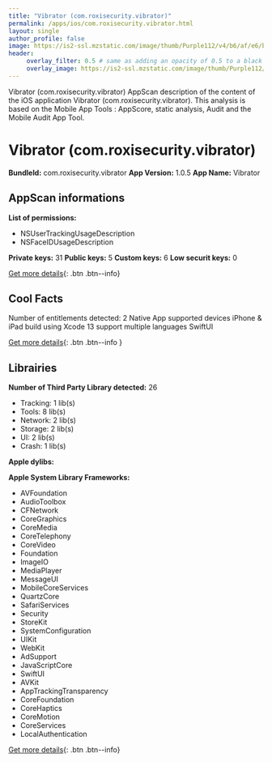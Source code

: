 ```yaml
---
title: "Vibrator (com.roxisecurity.vibrator)"
permalink: /apps/ios/com.roxisecurity.vibrator.html
layout: single
author_profile: false
image: https://is2-ssl.mzstatic.com/image/thumb/Purple112/v4/b6/af/e6/b6afe6a0-96ac-3886-0e27-e0d59a5f4bdd/AppIcon-1x_U007emarketing-0-10-0-85-220.png/512x512bb.jpg
header: 
     overlay_filter: 0.5 # same as adding an opacity of 0.5 to a black background
     overlay_image: https://is2-ssl.mzstatic.com/image/thumb/Purple112/v4/b6/af/e6/b6afe6a0-96ac-3886-0e27-e0d59a5f4bdd/AppIcon-1x_U007emarketing-0-10-0-85-220.png/512x512bb.jpg
---
```

Vibrator (com.roxisecurity.vibrator) AppScan description of the content of the iOS application Vibrator (com.roxisecurity.vibrator). This analysis is based on the Mobile App Tools : AppScore, static analysis, Audit and the Mobile Audit App Tool.

# Vibrator (com.roxisecurity.vibrator)

**BundleId:** com.roxisecurity.vibrator
**App Version:** 1.0.5
**App Name:** Vibrator


## AppScan informations 

**List of permissions:** 
- NSUserTrackingUsageDescription
- NSFaceIDUsageDescription
  
  
**Private keys:** 31
**Public keys:** 5
**Custom keys:** 6
**Low securit keys:** 0
  
[Get more details](/pricing.html){: .btn .btn--info}

## Cool Facts

Number of entitlements detected: 2
Native App
supported devices iPhone & iPad
build using Xcode 13
support multiple languages
SwiftUI
  
[Get more details](/pricing.html){: .btn .btn--info }

## Librairies 
**Number of Third Party Library detected:** 26
- Tracking: 1 lib(s)
- Tools: 8 lib(s)
- Network: 2 lib(s)
- Storage: 2 lib(s)
- UI: 2 lib(s)
- Crash: 1 lib(s)


**Apple dylibs:**


**Apple System Library Frameworks:**
- AVFoundation
- AudioToolbox
- CFNetwork
- CoreGraphics
- CoreMedia
- CoreTelephony
- CoreVideo
- Foundation
- ImageIO
- MediaPlayer
- MessageUI
- MobileCoreServices
- QuartzCore
- SafariServices
- Security
- StoreKit
- SystemConfiguration
- UIKit
- WebKit
- AdSupport
- JavaScriptCore
- SwiftUI
- AVKit
- AppTrackingTransparency
- CoreFoundation
- CoreHaptics
- CoreMotion
- CoreServices
- LocalAuthentication


  
[Get more details](/pricing.html){: .btn .btn--info}

